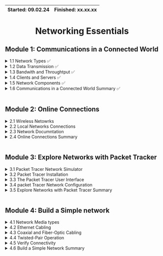 | Started: 09.02.24 | Finished: xx.xx.xx |
| ----------        | ------------       |

<div align="center">

# Networking Essentials
</div>

## Module 1: Communications in a Connected World

<details>
<summary> 1.1 Network Types ✅ </summary>
<br>
  
- People think of the internet as a formless collection of connections, a "place" where people go to find or share information.
- The internet isn't owned by any individual or group, instead it is a worldwide collection of interconnected networks, cooperating with each other to exchange information using common standards.

#### Local Networks:

| Small Home Networks | Small Office and Home Office Networks aka SOHO | Medium to Large Networks | World wide Networks |
| ----                | ----                                           | ----                     | ----                |
| connect a few computers to each other and to the internet | Allows computers in a home office or a remote office to connect to a corporate network, or access centralized, shared resources | Networks used by corporations and schools, can have many locations with hundreds or thousands of interconnected hosts | Network of networks that connects computers world-wide |

- Many different devices cnnect to the internet:
  - Some obvious ones are: Computers, smartphones, smart TV, tablets, smartwatches, smart glasses and gaming console.
  - Home Devices: Security system and appliances (fridge, ovens, dishwasher).
  - Other: Smaart cars, RFID tags (can be **placed in or on objects to track them**), sensors and medical devices.

<br>
</details>

<details>
<summary> 1.2 Data Transmission ✅ </summary>
<br>

#### Types of Personal Data:

| Volunteer data | Inferred data | Observed data |
| ----           | ----          | ----          |
| Data that you offer yourself, know is being collected and you agree to share | Data that you generate by your activities, that you may not concent to | Data collected by observing and recording events, behaviors, or phenomena as they naturally occur |
| e.g. social network profiles; videos, pictures, text or audio files | e.g. Credit score; which is based on analysis of volunteered or observed data | e.g. location data when using cell phones |  

- A bit (**binary digit**) is the **smallest unit of data** that a computer can process and store.
  - E.g. Every input device (mouse, keyboard, voice-activated receiver) will translate human interaction into binary code for the CPU to process and store.
  - CPU = a complex set of electronic circuitry that **runs the machine's operating system and apps**.

#### Common Methods of data Transmission:

- ***Media*** refers to the physical medium on which the signals are transmitted. e.g. **copper wire, fiber-optic cable, and electromagnetic waves** through the air.
- Signals may be converted multiple times before reaching the destination, as **corresponding media changes along the way**.

| Electrical signals | Optical signals | Wireless signals | 
|  ---- | ---- | ----- |
| Transmission is achieved by representing data as **electrical pulses on copper wire **| Transmission is achieved by converting the **electrical signals into light pulses** | Transmission is **achieved by using infrared, microwave, or radio waves through the air** |

<br>
</details>

<details>
<summary> 1.3 Bandwith and Throughtput ✅ </summary>
<br>

- Bandwidth is the capacity of a medium to carry data. Digital bandwidth measures the amount of data that can flow from one place to another in a given amount of time.
  
NOTE: Physical media properties, current technologies, and the laws of physics all play a role in determining available bandwidth.

| Unit of Bandwidth | abbreviation | Equivalence | 
| -- | -- | -- |
| Bits per second | bps | 1bps = fundamental unit of bandwidth |
| Bilobits per second | Kbps | 1kbps = 1,000 bps = 10^3 bps |
| Megabits per second | Mbps | 1kbps = 1,000,000 bps = 10^6 bps |
| Gigabits per second | Gbps | 1kbps = 1,000,000,000 bps = 10^9 bps |
| Terabits per second | Tbps | 1kbps = 1,000,000,000,000 bps = 10^12 bps |

#### Throughput:
- Throughput is the measure of the transfer of bits across the media over a given period of time. It measured the amount of data sent and recieved over a connection, and any delays in either dirrection.
- Some influencing factors:
  - The amount of data being sent and received over the connection
  - The types of data being transmitted
  - The latency created by the number of network devices encountered between source and destination
- Latency = **the amount of time**, including delays, for data to travel from one given point to another.

<br>
</details>

<details>
<summary> 1.4 Clients and Servers ✅ </summary>
<br>
  
- All computers connected to a network that participate directly in network communication are classified as hosts. Hosts can send and receive messages on the network. In modern networks, computer hosts can act as a client, a server, or both.
  - The software installed on the computer determines which role the computer plays.
- Servers are hosts that have software installed which enable them to provide information, like email or web pages, to other hosts on the network. Each service requires separate server software.
  - e.g. A host requires web server software in order to provide web services to the network. Every destination that you visit online is provided to you by a server located somewhere on a network that is connected to the global internet.
- Clients are computer hosts that have software installed that enables the hosts to request and display the information obtained from the server.
<br>

- peer-to-peer (P2P) network = where one computer runs both client and server software at the same time.
  - The **simplest P2P network consists of two directly connected computers using either a wired or wireless connection**. Both computers are then able to use this simple network to exchange data and services with each other, acting as either a client or a server as necessary.

| Advantages: | Disadvantages: |
| -- | -- |
| + Easy to set up | - No centralized administration |
| + Less complex | - Not as secure |
| + Lower cost because network devices and dedicated servers may not be required | - All devices may act as both clients and servers which can slow their performance |
| + Can be used for simple tasks such as transferring files and sharing printers | |

- A computer with **server software can provide services simultaneously to one or many clients**.
- Additionally, **a single computer can run multiple types of server software**. In a home or small business, it may be necessary for one computer to act as a file server, a web server, and an email server.
<br>
</details>

<details>
<summary> 1.5 Network Components ✅ </summary>
<br>
  
### Network Infrastructure:
NOTE: Devices and media are the physical elements, or hardware, of the network. 
- Hardware = visible components of the network platform such as a laptop, PC, switch, router, wireless access point, or the cabling used to connect the devices.

- Network Media
  - Wireless Media, LAN Media, WAN Media, Cloud
- End Devices
  - The network devices that people are most familiar with are called end devices, or hosts.
  - An end device (or host) is either the source or destination of a message transmitted over the network
  - e.g. Computer, Laptop, Printer, IP Phone, Smart Phone, Tablet, Server, Security Camera
- Intermediary Devices
  - Router, Wireless Router, LAN Switch, Wireless Access Point, Call Manager, Multilayer Switch, Firewall Appliance

<br>
</details>

<details>
<summary> 1.6 Communications in a Connected World Summary ✅ </summary>
<br>
  
### Network Types:
> The internet is a worldwide collection of interconnected networks, cooperating with each other to exchange information using common standards. Using the internet, we can exchange information through telephone wires, fiber-optic cables, wireless transmissions, and satellite links. The internet is considered a "network of networks" because it is literally made up of thousands of local networks that are connected to each other. The internet connects more computing devices than just desktop and laptop computers. There are devices all around that you may interact with on a daily basis that are also connected to the internet.

### Data Transmission:
> Volunteered data is created and explicitly shared by individuals, such as social network profiles. Inferred data, such as a credit score, is based on analysis of volunteered or observed data. Observed data is captured by recording the actions of individuals, such as location data when using cell phones. A bit can only have one of two possible values, 0 or 1. Each group of eight bits, such as the representations of letters and numbers, is known as a byte. There are three common methods of signal transmission used in networks: electrical, optical, and wireless.

### Bandwidth and Throughput:
> The rate of data transfer is usually discussed in terms of bandwidth and throughput. Bandwidth is typically measured in the number of bits that (theoretically) can be sent across the media in a second. Throughput measures the transfer of bits across the media over a given period of time. Many factors influence throughput including the amount of data being sent and received over the connection, the types of data being transmitted, and the latency created by the number of network devices encountered between source and destination. Latency is the amount of time, including delays, for data to travel from one given point to another.

### Clients and Servers:
> Servers are hosts that have software installed that enable them to provide information, like email or web pages, to other hosts on the network. Clients are computer hosts that have software installed that enable them to request and display the information obtained from the server. In small businesses and homes, many computers function as the servers and clients on the network. This type of network is called a peer-to-peer (P2P) network. The simplest peer-to-peer network consists of two directly connected computers using either a wired or wireless connection. A P2P application allows a device to act as both a client and a server within the same communication. In this model, every client is a server and every server is a client. In a home or small business, it may be necessary for one computer to act as a file server, a web server, and an email server. A single computer can also run multiple types of client software. There must be client software for every service used.

### Network Components:
> The network infrastructure contains three categories of hardware components: intermediate devices, end devices, and network media. Devices and media are the physical elements, or hardware, of the network. Hardware is often the visible components of the network platform such as a laptop, PC, switch, router, wireless access point, or the cabling used to connect the devices. The network devices that people are most familiar with are called end devices, or hosts. These devices form the interface between users and the underlying communication network. An end device (or host) is either the source or destination of a message transmitted over the network.

<br>
</details>
<br>

## Module 2: Online Connections

<details>
<summary> 2.1 Wireless Netowrks </summary>
NOTES
</details>

<details>
<summary> 2.2 Local Networks Connections </summary>
NOTES
</details>

<details>
<summary> 2.3 Network Documntation </summary>
NOTES
</details>

<details>
<summary> 2.4 Online Connections Summary </summary>
NOTES
</details>

<br>

## Module 3: Explore Networks with Packet Tracker


<details>
<summary> 3.1 Packet Tracer Network Simulator </summary>
NOTES
</details>

<details>
<summary> 3.2 Packet Tracer Installation </summary>
NOTES
</details>

<details>
<summary> 3.3 The Packet Tracer User Interface </summary>
NOTES
</details>

<details>
<summary> 3.4 packet Tracer Network Configuration </summary>
NOTES
</details>

<details>
<summary> 3.5 Explore Networks with Packet Tracer Summary </summary>
NOTES
</details>

<br>

## Module 4: Build a Simple network


<details>
<summary> 4.1 Network Media types </summary>
NOTES
</details>

<details>
<summary> 4.2 Ethernet Cabling </summary>
NOTES
</details>

<details>
<summary> 4.3 Coaxial and Fiber-Optic Cabling </summary>
NOTES
</details>

<details>
<summary> 4.4 Twisted-Pair Operation </summary>
NOTES
</details>

<details>
<summary> 4.5 Verify Connectivity </summary>
NOTES
</details>

<details>
<summary> 4.6 Build a Simple Network Summary </summary>
NOTES
</details>

